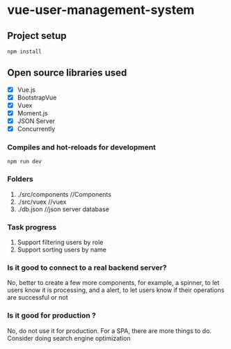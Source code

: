 # vue-user-management-system

## Project setup
```
npm install
```
## Open source libraries used

- [x] Vue.js
- [x] BootstrapVue
- [x] Vuex
- [x] Moment.js
- [x] JSON Server
- [x] Concurrently

### Compiles and hot-reloads for development
```
npm run dev
```

### Folders
1. ./src/components //Components
2. ./src/vuex //vuex
3. ./db.json //json server database

### Task progress
1. Support filtering users by role
2. Support sorting users by name


### Is it good to connect to a real backend server?
<p> No, better to create a few more components, for example, a spinner, to let users know it is processing, 
and a alert, to let users know if their operations are successful or not </p>

### Is it good for production ?
<p> No, do not use it for production. For a SPA, there are more things to do.
Consider doing search engine optimization </p>

